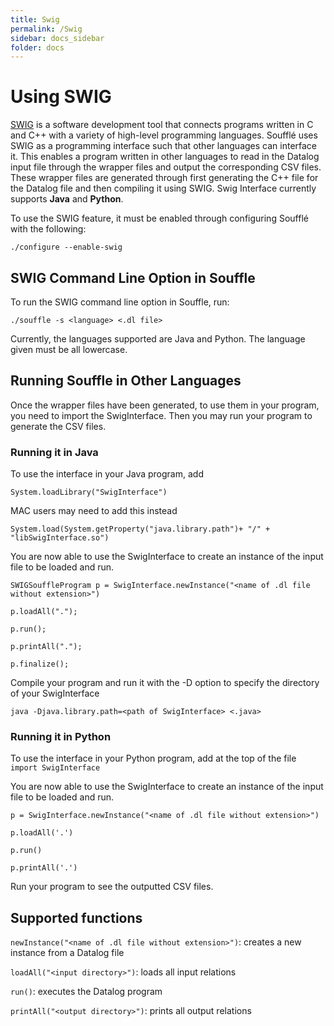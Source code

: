 ```yaml
---
title: Swig
permalink: /Swig
sidebar: docs_sidebar
folder: docs
---
```

 
# Using SWIG
[SWIG](http://swig.org/) is a software development tool that connects programs written in C and C++ with a variety of high-level programming languages. Soufflé uses SWIG as a programming interface such that other languages can interface it. This enables a program written in other languages to read in the Datalog input file through the wrapper files and output the corresponding CSV files. These wrapper files are generated through first generating the C++ file for the Datalog file and then compiling it using SWIG. Swig Interface currently supports **Java**  and **Python**.

To use the SWIG feature, it must be enabled through configuring Soufflé with the following:

`./configure --enable-swig` 

## SWIG Command Line Option in Souffle
To run the SWIG command line option in Souffle, run:

```./souffle -s <language> <.dl file> ```

Currently, the languages supported are Java and Python.
The language given must be all lowercase.

## Running Souffle in Other Languages
Once the wrapper files have been generated, to use them in your program, you need to import the SwigInterface. Then you may run your program to generate the CSV files.

### Running it in Java
To use the interface in your Java program, add 

```System.loadLibrary("SwigInterface")```

MAC users may need to add this instead

`System.load(System.getProperty("java.library.path")+ "/" + "libSwigInterface.so")`

You are now able to use the SwigInterface to create an instance of the input file to be loaded and run.

`SWIGSouffleProgram p = SwigInterface.newInstance("<name of .dl file without extension>")`

`p.loadAll(".");`

`p.run(); `

`p.printAll(".");`

`p.finalize();   ` 

Compile your program and run it with the -D option to specify the directory of your SwigInterface

`java -Djava.library.path=<path of SwigInterface> <.java>`

### Running it in Python
To use the interface in your Python program, add at the top of the file
`import SwigInterface`

You are now able to use the SwigInterface to create an instance of the input file to be loaded and run.

`p = SwigInterface.newInstance("<name of .dl file without extension>")`

`p.loadAll('.')`

`p.run()`

`p.printAll('.')`

Run your program to see the outputted CSV files.
 
 ## Supported functions
`newInstance("<name of .dl file without extension>")`: creates a new instance from a Datalog file

`loadAll("<input directory>")`: loads all input relations

`run()`: executes the Datalog program

`printAll("<output directory>")`: prints all output relations
